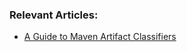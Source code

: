 ### Relevant Articles:

- [A Guide to Maven Artifact Classifiers](https://www.baeldung.com/maven-artifact-classifiers)
